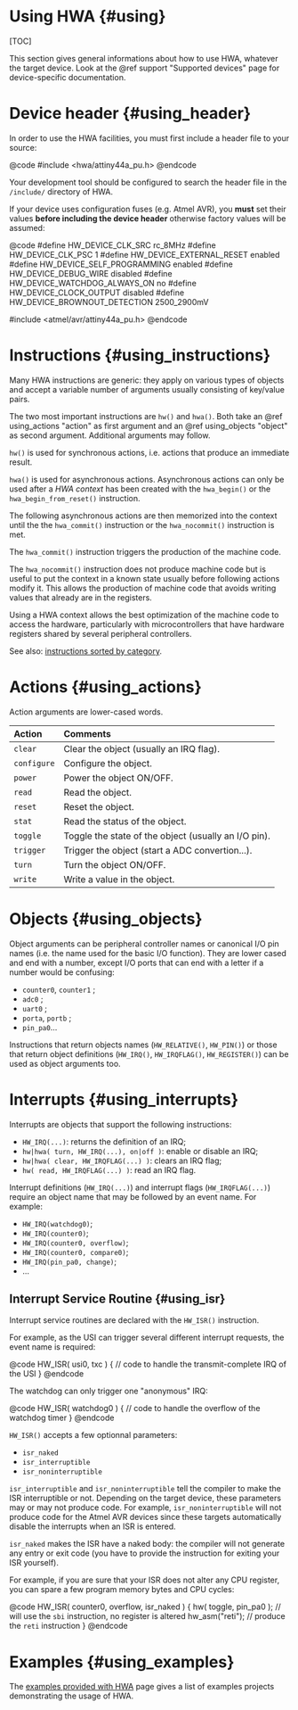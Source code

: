 
Using HWA {#using}
=========

[TOC]

This section gives general informations about how to use HWA, whatever the
target device. Look at the @ref support "Supported devices" page for
device-specific documentation.


Device header {#using_header}
=============

In order to use the HWA facilities, you must first include a header file
to your source:

@code
#include <hwa/attiny44a_pu.h>
@endcode

Your development tool should be configured to search the header file in the
`/include/` directory of HWA.

If your device uses configuration fuses (e.g. Atmel AVR), you __must__ set their
values __before including the device header__ otherwise factory values will be
assumed:

@code
#define HW_DEVICE_CLK_SRC		rc_8MHz
#define HW_DEVICE_CLK_PSC		1
#define HW_DEVICE_EXTERNAL_RESET	enabled
#define HW_DEVICE_SELF_PROGRAMMING	enabled
#define HW_DEVICE_DEBUG_WIRE		disabled
#define HW_DEVICE_WATCHDOG_ALWAYS_ON	no
#define HW_DEVICE_CLOCK_OUTPUT		disabled
#define HW_DEVICE_BROWNOUT_DETECTION	2500_2900mV

#include <atmel/avr/attiny44a_pu.h>
@endcode


Instructions {#using_instructions}
============

Many HWA instructions are generic: they apply on various types of objects and
accept a variable number of arguments usually consisting of key/value pairs.

The two most important instructions are `hw()` and `hwa()`. Both take an @ref
using_actions "action" as first argument and an @ref using_objects "object" as
second argument. Additional arguments may follow.

`hw()` is used for synchronous actions, i.e. actions that produce an immediate
result.

`hwa()` is used for asynchronous actions. Asynchronous actions can only be used
after a _HWA context_ has been created with the `hwa_begin()` or the
`hwa_begin_from_reset()` instruction.

The following asynchronous actions are then memorized into the context until the
the `hwa_commit()` instruction or the `hwa_nocommit()` instruction is met.

The `hwa_commit()` instruction triggers the production of the machine code.

The `hwa_nocommit()` instruction does not produce machine code but is useful to
put the context in a known state usually before following actions modify
it. This allows the production of machine code that avoids writing values that
already are in the registers.

Using a HWA context allows the best optimization of the machine code to
access the hardware, particularly with microcontrollers that have hardware
registers shared by several peripheral controllers.

See also: <a href="modules.html">instructions sorted by category</a>.


Actions {#using_actions}
=======

Action arguments are lower-cased words.

Action	    | Comments
:-----------|:-----------
`clear`	    | Clear the object (usually an IRQ flag).
`configure` | Configure the object.
`power`	    | Power the object ON/OFF.
`read`	    | Read the object.
`reset`	    | Reset the object.
`stat`	    | Read the status of the object.
`toggle`    | Toggle the state of the object (usually an I/O pin).
`trigger`   | Trigger the object (start a ADC convertion...).
`turn`	    | Turn the object ON/OFF.
`write`	    | Write a value in the object.


Objects {#using_objects}
=======

Object arguments can be peripheral controller names or canonical I/O pin names
(i.e. the name used for the basic I/O function). They are lower cased and end
with a number, except I/O ports that can end with a letter if a number would be
confusing:

 * `counter0`, `counter1` ;
 * `adc0` ;
 * `uart0` ;
 * `porta`, `portb` ;
 * `pin_pa0`...

Instructions that return objects names (`HW_RELATIVE()`, `HW_PIN()`) or those
that return object definitions (`HW_IRQ()`, `HW_IRQFLAG()`, `HW_REGISTER()`) can
be used as object arguments too.


Interrupts {#using_interrupts}
==========

Interrupts are objects that support the following instructions:

 * `HW_IRQ(...)`: returns the definition of an IRQ;
 * `hw|hwa( turn, HW_IRQ(...), on|off )`: enable or disable an IRQ;
 * `hw|hwa( clear, HW_IRQFLAG(...) )`: clears an IRQ flag;
 * `hw( read, HW_IRQFLAG(...) )`: read an IRQ flag.

Interrupt definitions (`HW_IRQ(...)`) and interrupt flags (`HW_IRQFLAG(...)`)
require an object name that may be followed by an event name. For example:

 * `HW_IRQ(watchdog0)`;
 * `HW_IRQ(counter0)`;
 * `HW_IRQ(counter0, overflow)`;
 * `HW_IRQ(counter0, compare0)`;
 * `HW_IRQ(pin_pa0, change)`;
 * ...


Interrupt Service Routine {#using_isr}
-------------------------

Interrupt service routines are declared with the `HW_ISR()` instruction.

For example, as the USI can trigger several different interrupt requests, the
event name is required:

@code
HW_ISR( usi0, txc )
{
  // code to handle the transmit-complete IRQ of the USI
}
@endcode

The watchdog can only trigger one "anonymous" IRQ:

@code
HW_ISR( watchdog0 )
{
  // code to handle the overflow of the watchdog timer
}
@endcode


`HW_ISR()` accepts a few optionnal parameters:

 * `isr_naked`
 * `isr_interruptible`
 * `isr_noninterruptible`

`isr_interruptible` and `isr_noninterruptible` tell the compiler to make the ISR
interruptible or not. Depending on the target device, these parameters may or
may not produce code. For example, `isr_noninterruptible` will not produce code
for the Atmel AVR devices since these targets automatically disable the
interrupts when an ISR is entered.

`isr_naked` makes the ISR have a naked body: the compiler will not generate any
entry or exit code (you have to provide the instruction for exiting your ISR
yourself).

For example, if you are sure that your ISR does not alter any CPU register, you
can spare a few program memory bytes and CPU cycles:

@code
HW_ISR( counter0, overflow, isr_naked )
{
  hw( toggle, pin_pa0 );  // will use the `sbi` instruction, no register is altered
  hw_asm("reti");	  // produce the `reti` instruction
}
@endcode



Examples {#using_examples}
========

The <a href="examples.html">examples provided with HWA</a> page gives a list of
examples projects demonstrating the usage of HWA.
